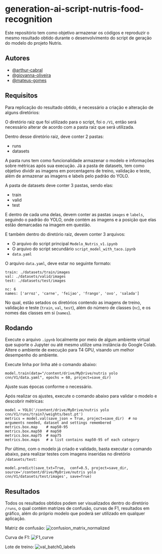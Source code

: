 # generation-ai-script-nutris-food-recognition
Este repositório tem como objetivo armazenar os códigos e reproduzir o mesmo resultado obtido durante o desenvolvimento do script de geração do modelo do projeto Nutris.
## Autores

- [@arthur-cabral](https://www.github.com/arthur-cabral)
- [@giovanna-oliveira](https://www.github.com/giovanna-oliveira)
- [@mateus-gomes](https://www.github.com/mateus-gomes)
## Requisitos

Para replicação do resultado obtido, é necessário a criação e alteração de alguns diretórios:

O diretório raiz que foi utilizado para o script, foi o `/V1`, então será necessário alterar de acordo com a pasta raiz que será utilizada.

Dentro desse diretório raiz, deve conter 2 pastas:

- runs
- datasets

A pasta runs tem como funcionalidade armazenar o modelo e informações sobre métricas após sua execução. Já a pasta de datasets, tem como objetivo dividir as imagens em porcentagens de treino, validação e teste, além de armazenar as imagens e labels pelo padrão do YOLO.

A pasta de datasets deve conter 3 pastas, sendo elas:

- train
- valid
- test

E dentro de cada uma delas, devem conter as pastas `images` e `labels`, seguindo o padrão do YOLO, onde contém as imagens e a posição que elas estão demarcadas na imagem em questão. 

E também dentro do diretório raiz, devem conter 3 arquivos:

- O arquivo do script principal `Modelo_Nutris_v1.ipynb`
- O arquivo do script secundário `script_model_with_taco.ipynb`
- `data.yaml`

O arquivo `data.yaml`, deve estar no seguinte formato: 

```
train: ./datasets/train/images
val: ./datasets/valid/images
test: ./datasets/test/images

nc: 6
names: ['arroz', 'carne', 'feijao', 'frango', 'ovo', 'salada']
```

No qual, estão setados os diretórios contendo as imagens de treino, validação e teste (`train`, `val`, `test`), além do número de classes (`nc`), e os nomes das classes em si (`names`). 
## Rodando

Execute o arquivo `.ipynb` localmente por meio de algum ambiente virtual que suporte o Jupyter ou até mesmo utilize uma instância do Google Colab. Altere o ambiente de execução para T4 GPU, visando um melhor desempenho do ambiente.

Execute linha por linha até o comando abaixo:

```
model.train(data="/content/drive/MyDrive/nutris yolo cnn/V1/data.yaml", epochs = 60, project=save_dir)
```

Ajuste suas épocas conforme o necessário.

Após realizar os ajustes, execute o comando abaixo para validar o modelo e descobrir métricas:

```
model = YOLO('/content/drive/MyDrive/nutris yolo cnn/V1/runs/train7/weights/best.pt')
metrics = model.val(save_json = True, project=save_dir)  # no arguments needed, dataset and settings remembered
metrics.box.map    # map50-95
metrics.box.map50  # map50
metrics.box.map75  # map75
metrics.box.maps   # a list contains map50-95 of each category
``` 

Por último, com o modelo já criado e validado, basta executar o comando abaixo, para realizar testes com imagens inseridas no diretório `/datasets/test`:

```
model.predict(save_txt=True,  conf=0.5, project=save_dir, source='/content/drive/MyDrive/nutris yolo cnn/V1/datasets/test/images', save=True)
```
## Resultados

Todos os resultados obtidos podem ser visualizados dentro do diretório `/runs`, o qual contém matrizes de confusão, curvas de F1, resultados em gráfico, além do próprio modelo que poderá ser utilizado em qualquer aplicação.

Matriz de confusão:
![confusion_matrix_normalized](https://github.com/arthur-cabral/generation-ai-script-nutris-food-recognition/assets/61799587/8017b366-588d-4700-a703-466266464831)

Curva de F1:
![F1_curve](https://github.com/arthur-cabral/generation-ai-script-nutris-food-recognition/assets/61799587/68270292-e14d-450d-b0b3-7ef55414ad25)

Lote de treino:
![val_batch0_labels](https://github.com/arthur-cabral/generation-ai-script-nutris-food-recognition/assets/61799587/86af7a50-660b-4c18-9364-fc8ae62a1a1c)

